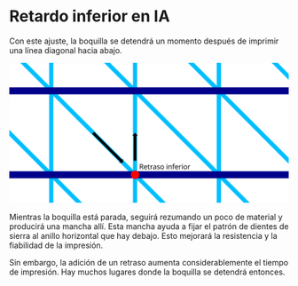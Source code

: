 Retardo inferior en IA
====
Con este ajuste, la boquilla se detendrá un momento después de imprimir una línea diagonal hacia abajo.

![Lugar donde la boquilla se detendrá](../images/wireframe_bottom_delay.svg)

Mientras la boquilla está parada, seguirá rezumando un poco de material y producirá una mancha allí. Esta mancha ayuda a fijar el patrón de dientes de sierra al anillo horizontal que hay debajo. Esto mejorará la resistencia y la fiabilidad de la impresión.

Sin embargo, la adición de un retraso aumenta considerablemente el tiempo de impresión. Hay muchos lugares donde la boquilla se detendrá entonces.
